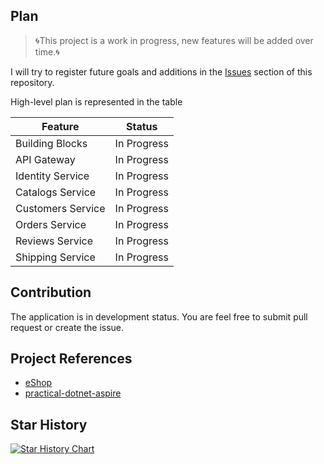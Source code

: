 ## Plan

> 🌀This project is a work in progress, new features will be added over time.🌀

I will try to register future goals and additions in the [Issues](https://github.com/danganhphu/issues)
section of this repository.

High-level plan is represented in the table

| Feature           | Status      |
|-------------------|-------------|
| Building Blocks   | In Progress |
| API Gateway       | In Progress |
| Identity Service  | In Progress |
| Catalogs Service  | In Progress |
| Customers Service | In Progress |
| Orders Service    | In Progress |
| Reviews Service   | In Progress |
| Shipping Service  | In Progress |

## Contribution

The application is in development status. You are feel free to submit pull request or create the issue.

## Project References

- [eShop](https://github.com/dotnet/eShop)
- [practical-dotnet-aspire](https://github.com/thangchung/practical-dotnet-aspire)

## Star History

[![Star History Chart](https://api.star-history.com/svg?repos=danganhphu/food-express-server&type=Date)](https://star-history.com/#danganhphu/food-express-server&Date)
